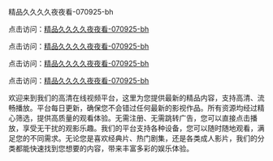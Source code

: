 精品久久久久夜夜看-070925-bh

点击访问：<a href="https://heiliaoga6s9v.pages.dev">精品久久久久夜夜看-070925-bh</a>

点击访问：<a href="https://heiliaoow5kzm.pages.dev">精品久久久久夜夜看-070925-bh</a>

点击访问：<a href="https://heiliao2dmwwy.pages.dev">精品久久久久夜夜看-070925-bh</a>

点击访问：<a href="https://heiliaoll4qsx.pages.dev">精品久久久久夜夜看-070925-bh</a>

欢迎来到我们的高清在线视频平台，这里为您提供最新的精品内容，支持高清、流畅播放。平台每日更新，确保您不会错过任何最新的影视作品。所有资源均经过精心筛选，提供高质量的观看体验。无需注册、无需跳转广告，您可以直接点击播放，享受无干扰的观影乐趣。我们的平台支持各种设备，您可以随时随地观看，满足您的不同需求。无论您是喜欢经典片、热门剧集，还是各类成人影片，我们的分类都能快速找到您想要的内容，带来丰富多彩的娱乐体验。

<span style="display:none;">[Canonical link](https://github.com/songdima20250709/viv3 ）</span>
